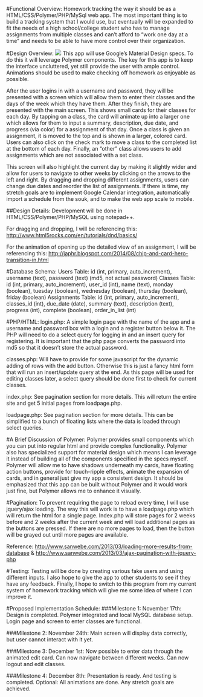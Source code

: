#Functional Overview:
Homework tracking the way it should be as a HTML/CSS/Polymer/PHP/MySql web app. The most important thing is to build a tracking system that I would use, but eventually will be expanded to fit the needs of a high school/college student who has to manage assignments from multiple classes and can’t afford to “work one day at a time” and needs to be able to have more control over their organization.

#Design Overview:
![](https://github.com/RSenApps/homeworktracker/blob/master/design.jpg)
This app will use Google’s Material Design specs. To do this it will leverage Polymer components. The key for this app is to keep the interface uncluttered, yet still provide the user with ample control. Animations should be used to make checking off homework as enjoyable as possible.

After the user logins in with a username and password, they will be presented with a screen which will allow them to enter their classes and the days of the week which they have them. After they finish, they are presented with the main screen. This shows small cards for their classes for each day. By tapping on a class, the card will animate up into a larger one which allows for them to input a summary, description, due date, and progress (via color) for a assignment of that day. Once a class is given an assignment, it is moved to the top and is shown in a larger, colored card. Users can also click on the check mark to move a class to the completed list at the bottom of each day. Finally, an “other” class allows users to add assignments which are not associated with a set class.

This screen will also highlight the current day by making it slightly wider and allow for users to navigate to other weeks by clicking on the arrows to the left and right. By dragging and dropping different assignments, users can change due dates and reorder the list of assignments. If there is time, my stretch goals are to implement Google Calendar integration, automatically import a schedule from the souk, and to make the web app scale to mobile.

##Design Details:
Development will be done in HTML/CSS/Polymer/PHP/MySQL using notepad++.

For dragging and dropping, I will be referencing this: http://www.html5rocks.com/en/tutorials/dnd/basics/ 

For the animation of opening up the detailed view of an assignment, I will be referencing this: http://japhr.blogspot.com/2014/08/chip-and-card-hero-transition-in.html 

#Database Schema:
Users Table: id (int, primary, auto_increment), username (text), password (text) (md5, not actual password)
Classes Table: id (int, primary, auto_increment), user_id (int), name (text), monday (boolean), tuesday (boolean), wednesday (boolean), thursday (boolean), friday (boolean)
Assignments Table: id (int, primary, auto_increment), classes_id (int), due_date (date), summary (text), description (text), progress (int), complete (boolean), order_in_list (int)

#PHP/HTML:
login.php: A simple login page with the name of the app and a username and password box with a login and a register button below it. The PHP will need to do a select query for logging in and an insert query for registering. It is important that the php page converts the password into md5 so that it doesn’t store the actual password.

classes.php: Will have to provide for some javascript for the dynamic adding of rows with the add button. Otherwise this is just a fancy html form that will run an insert/update query at the end. As this page will be used for editing classes later, a select query should be done first to check for current classes.

index.php: See pagination section for more details. This will return the entire site and get 5 initial pages from loadpage.php.

loadpage.php: See pagination section for more details. This can be simplified to a bunch of floating lists where the data is loaded through select queries.

#A Brief Discussion of Polymer:
Polymer provides small components which you can put into regular html and provide complex functionality. Polymer also has specialized support for material design which means I can leverage it instead of building all of the components specified in the specs myself. Polymer will allow me to have shadows underneath my cards, have floating action buttons, provide for touch-ripple effects, animate the expansion of cards, and in general just give my app a consistent design. It should be emphasized that this app can be built without Polymer and it would work just fine, but Polymer allows me to enhance it visually.

#Pagination:
To prevent requiring the page to reload every time, I will use jquery/ajax loading. The way this will work is to have a loadpage.php which will return the html for a single page. Index.php will store pages for 2 weeks before and 2 weeks after the current week and will load additional pages as the buttons are pressed. If there are no more pages to load, then the button will be grayed out until more pages are available. 

Reference: http://www.sanwebe.com/2013/03/loading-more-results-from-database & http://www.sanwebe.com/2013/03/ajax-pagination-with-jquery-php 

#Testing:
Testing will be done by creating various fake users and using different inputs. I also hope to give the app to other students to see if they have any feedback. Finally, I hope to switch to this program from my current system of homework tracking which will give me some idea of where I can improve it.

#Proposed Implementation Schedule:
###Milestone 1: November 17th:
Design is completed. Polymer integrated and local MySQL database setup. Login page and screen to enter classes are functional.

###Milestone 2: November 24th:
Main screen will display data correctly, but user cannot interact with it yet.

###Milestone 3: December 1st:
Now possible to enter data through the animated edit card. Can now navigate between different weeks. Can now logout and edit classes.

###Milestone 4: December 8th:
Presentation is ready. And testing is completed. 
Optional: All animations are done. Any stretch goals are achieved. 
